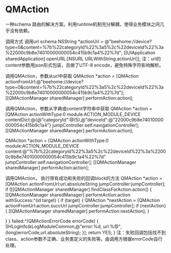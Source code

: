 # QMAction
一种schema 路由的解决方案。利用runtime机制充分解耦，使得业务模块之间几乎没有依赖。

调用方式
调用url schema 
NSString *actionUrl = @"beehome://device?type=0&content=%7b%22categoryId%22%3a5%2c%22deviceId%22%3a%22000c9b8e74010000000054c415b9c1a4%22%7d";
[[UIApplication sharedApplication] openURL:[NSURL URLWithString:actionUrl]];
注：url的content参数用json形式包装，且做了UTF-8 encode，避免特殊字符影响解析。

调用QMAction，参数从url中获取
QMAction *action = [QMAction actionFromUrl:@"beehome://device?type=0&content=%7b%22categoryId%22%3a5%2c%22deviceId%22%3a%22000c9b8e74010000000054c415b9c1a4%22%7d"];
[[QMActionManager sharedManager] performAction:action];

调用QMAction，参数从字典或content字符串中获取
QMAction *action = [QMAction actionWithType:0 module:ACTION_MODULE_DEVICE contentDict:@{@"categoryId":@(5),@"deviceId":@"22000c9b8e74010000000054c415b9c1a4"} jumpController:self.navigationController];
[[QMActionManager sharedManager] performAction:action];

QMAction *action = [QMAction actionWithType:0 module:ACTION_MODULE_DEVICE content:@"%7b%22categoryId%22%3a5%2c%22deviceId%22%3a%22000c9b8e74010000000054c415b9c1a4%22%7d" jumpController:self.navigationController];
[[QMActionManager sharedManager] performAction:action];

调用QMAction， 执行带有成功和失败的回调block的方法
QMAction *action = [QMAction actionFromUrl:url.absoluteString jumpController:jumpController];
if ([[QMActionManager sharedManager] findClassForAction:action]) {
[[QMActionManager sharedManager] performAction:action withSuccess:^(id target) {
if (target) {
QMAction *nextAction = [QMAction actionFromUrl:action.succUrl jumpController:jumpController];
if (nextAction) {
[[QMActionManager sharedManager] performAction:nextAction];
}

}
} failed:^(QMActionErrorCode errorCode) {
SHLogInfo(kLogModuleCommon,@"error:%d, url:%@",(long)errorCode,url.absoluteString);
}];
return YES;
}
注：失败回调包括找不到class、action参数不正确、业务类定义的失败等。由调用方根据errorCode自行处理。
